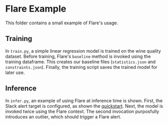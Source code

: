 # Flare Example

This folder contains a small example of Flare's usage.

## Training

In `train.py`, a simple linear regression model is trained
on the wine quality dataset. Before training, Flare's
`baseline` method is invoked using the training dataframe.
This creates our baseline files (`statistics.json` and
`constraints.json`). Finally, the training script saves
the trained model for later use.

## Inference

In `infer.py`, an example of using Flare at inference time
is shown. First, the Slack alert target is configured, as
shown the [quickstart](/flare#2-annotate-your-inference-code).
Next, the model is invoked twice using the Flare context. 
The second invocation purposfully introduces an outlier, which
should trigger a Flare alert. 
